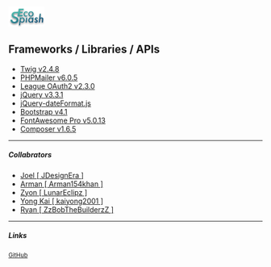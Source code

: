 <img src="assets/img/logo/ecosplash_colored.png" />

Frameworks / Libraries / APIs
------
* [Twig v2.4.8](https://twig.symfony.com/)
* [PHPMailer v6.0.5](https://github.com/PHPMailer/PHPMailer)
* [League OAuth2 v2.3.0](https://github.com/thephpleague/oauth2-client)
* [jQuery v3.3.1](https://jquery.com/)
* [jQuery-dateFormat.js](https://github.com/phstc/jquery-dateFormat)
* [Bootstrap v4.1](https://getbootstrap.com/)
* [FontAwesome Pro v5.0.13](https://fontawesome.com/)
* [Composer v1.6.5](https://getcomposer.org/)

------
##### Collabrators
* [Joel [ JDesignEra ]](https://github.com/JDesignEra)
* [Arman [ Arman154khan ]](https://github.com/Arman154khan)
* [Zyon [ LunarEclipz ]](https://github.com/LunarEclipz)
* [Yong Kai [ kaiyong2001 ]](https://github.com/kaiyong2001)
* [Ryan [ ZzBobTheBuilderzZ ]](https://github.com/ZzBobTheBuilderzZ)

------
##### Links
<sup><a href="https://github.com/JDesignEra/ecosplash">GitHub</a></sup>